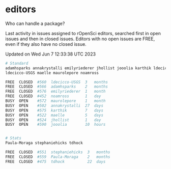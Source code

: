 # editors

Who can handle a package?

Last activity in issues assigned to rOpenSci editors, searched first in open
issues and then in closed issues. Editors with no open issues are FREE, even if
they also have no closed issue.


Updated on Wed Jun 7 12:33:38 UTC 2023

```bash
# Standard
adamhsparks annakrystalli emilyriederer jhollist jooolia karthik ldecicco
ldecicco-USGS maelle maurolepore noamross

FREE  CLOSED  #560  ldecicco-USGS  3   months
FREE  CLOSED  #566  adamhsparks    2   months
FREE  CLOSED  #576  emilyriederer  1   month
FREE  CLOSED  #452  noamross       1   day
BUSY  OPEN    #572  maurolepore    1   month
BUSY  OPEN    #502  annakrystalli  27  days
BUSY  OPEN    #575  karthik        7   days
BUSY  OPEN    #522  maelle         5   days
BUSY  OPEN    #524  jhollist       1   day
BUSY  OPEN    #590  jooolia        10  hours


# Stats
Paula-Moraga stephaniehicks tdhock

FREE  CLOSED  #551  stephaniehicks  3   months
FREE  CLOSED  #559  Paula-Moraga    2   months
FREE  CLOSED  #475  tdhock          22  days
```
